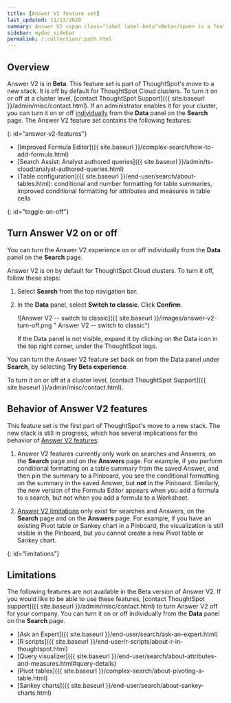 ```yaml
---
title: [Answer V2 feature set]
last_updated: 11/13/2020
summary: Answer V2 <span class="label label-beta">Beta</span> is a feature set that makes the experience of searching on data or viewing and interacting with Answers more powerful and intuititive. The Answer V2 feature set includes an improved Formula Editor, analyst-authored queries for Search Assist, table summary configuration, and improved conditional formatting for tables and table summaries.
sidebar: mydoc_sidebar
permalink: /:collection/:path.html
---
```


## Overview

Answer V2 is in **Beta**. This feature set is part of ThoughtSpot's move to a new stack. It is off by default for ThoughtSpot Cloud clusters. To turn it on or off at a cluster level, [contact ThoughtSpot Support]({{ site.baseurl }}/admin/misc/contact.html). If an administrator enables it for your cluster, you can turn it on or off [individually](#toggle-on-off) from the **Data** panel on the **Search** page. The Answer V2 feature set contains the following features:

{: id="answer-v2-features"}
* [Improved Formula Editor]({{ site.baseurl }}/complex-search/how-to-add-formula.html)
* [Search Assist: Analyst authored queries]({{ site.baseurl }}/admin/ts-cloud/analyst-authored-queries.html)
* [Table configuration]({{ site.baseurl }}/end-user/search/about-tables.html): conditional and number formatting for table summaries, improved conditional formatting for attributes and measures in table cells

{: id="toggle-on-off"}
## Turn Answer V2 on or off
You can turn the Answer V2 experience on or off individually from the **Data** panel on the **Search** page.

Answer V2 is on by default for ThoughtSpot Cloud clusters. To turn it off, follow these steps:

1. Select **Search** from the top navigation bar.

2. In the **Data** panel, select **Switch to classic**. Click **Confirm**.

    ![Answer V2 -- switch to classic]({{ site.baseurl }}/images/answer-v2-turn-off.png " Answer V2 -- switch to classic")

    If the Data panel is not visible, expand it by clicking on the Data icon in the top right corner, under the ThoughtSpot logo.

You can turn the Answer V2 feature set back on from the Data panel under **Search**, by selecting **Try Beta experience**.

To turn it on or off at a cluster level, [contact ThoughtSpot Support]({{ site.baseurl }}/admin/misc/contact.html).

## Behavior of Answer V2 features
This feature set is the first part of ThoughtSpot's move to a new stack. The new stack is still in progress, which has several implications for the behavior of [Answer V2 features](#answer-v2-features):

1. Answer V2 features currently only work on searches and Answers, on the **Search** page and on the **Answers** page. For example, if you perform conditional formatting on a table summary from the saved Answer, and then pin the summary to a Pinboard, you see the conditional formatting on the summary in the saved Answer, but ***not*** in the Pinboard. Similarly, the new version of the Formula Editor appears when you add a formula to a search, but not when you add a formula to a Worksheet.

2. [Answer V2 limitations](#limitations) only exist for searches and Answers, on the **Search** page and on the **Answers** page. For example, if you have an existing Pivot table or Sankey chart in a Pinboard, the visualization is still visible in the Pinboard, but you cannot create a new Pivot table or Sankey chart.

{: id="limitations"}
## Limitations
The following features are not available in the Beta version of Answer V2. If you would like to be able to use these features, [contact ThoughtSpot support]({{ site.baseurl }}/admin/misc/contact.html) to turn Answer V2 off for your company. You can turn it on or off individually from the **Data** panel on the **Search** page.

* [Ask an Expert]({{ site.baseurl }}/end-user/search/ask-an-expert.html)
* [R scripts]({{ site.baseurl }}/end-user/r-scripts/about-r-in-thoughtspot.html)
* [Query visualizer]({{ site.baseurl }}/end-user/search/about-attributes-and-measures.html#query-details)
* [Pivot tables]({{ site.baseurl }}/complex-search/about-pivoting-a-table.html)
* [Sankey charts]({{ site.baseurl }}/end-user/search/about-sankey-charts.html)
